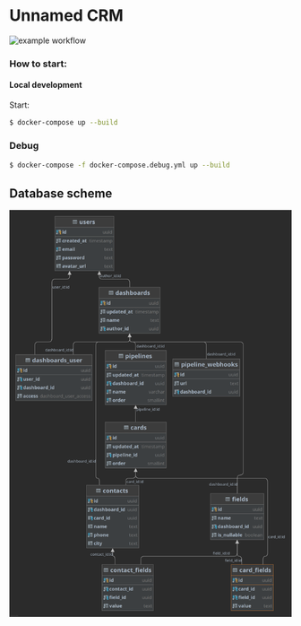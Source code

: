 # Unnamed CRM

![example workflow](https://github.com/ignavan39/ucrm-go/actions/workflows/build.yml/badge.svg)

### How to start:

#### Local development

Start:
```bash
$ docker-compose up --build
```

### Debug
```bash
$ docker-compose -f docker-compose.debug.yml up --build
```
## Database scheme

![scheme](./.assets/scheme.png)
